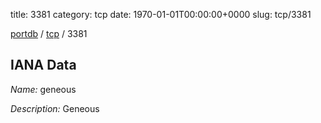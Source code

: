 title: 3381
category: tcp
date: 1970-01-01T00:00:00+0000
slug: tcp/3381

[portdb](/) / [tcp](/category/tcp.html) / 3381


## IANA Data

_Name:_ geneous

_Description:_ Geneous

